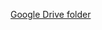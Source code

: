 [Google Drive folder](https://drive.google.com/folderview?id=0BwZUByBWg1RASTZfVGxJb212Nkk&usp=sharing)

